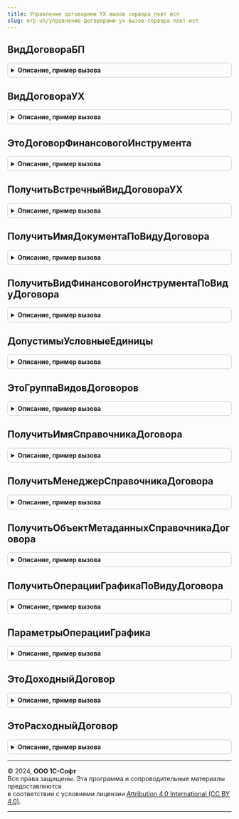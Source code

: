 ```yaml
---
title: Управление договорами УХ вызов сервера повт исп
slug: erp-uh/управление-договорами-ух-вызов-сервера-повт-исп
---
```



## ВидДоговораБП
<details style="margin: 1em 0; padding: 0.5em; border: 1px solid #ccc; border-radius: 6px;">

<summary style="font-weight: bold; cursor: pointer;">Описание, пример вызова</summary>

```bsl
// Функция возвращает элемент перечисления ВидыДоговоров,
// соответствующий элементу перечисления ВидыДоговоровУХ.
Функция ВидДоговораБП(ВидДоговораУХ) Экспорт
```

Пример вызова
```bsl
Результат = УправлениеДоговорамиУХВызовСервераПовтИсп.ВидДоговораБП(ВидДоговораУХ) 
```
</details>

## ВидДоговораУХ
<details style="margin: 1em 0; padding: 0.5em; border: 1px solid #ccc; border-radius: 6px;">

<summary style="font-weight: bold; cursor: pointer;">Описание, пример вызова</summary>

```bsl

Функция ВидДоговораУХ(ВидДоговораБП) Экспорт
```

Пример вызова
```bsl
Результат = УправлениеДоговорамиУХВызовСервераПовтИсп.ВидДоговораУХ(ВидДоговораБП) 
```
</details>

## ЭтоДоговорФинансовогоИнструмента
<details style="margin: 1em 0; padding: 0.5em; border: 1px solid #ccc; border-radius: 6px;">

<summary style="font-weight: bold; cursor: pointer;">Описание, пример вызова</summary>

```bsl

Функция ЭтоДоговорФинансовогоИнструмента(ВидДоговораУХ) Экспорт
```

Пример вызова
```bsl
Результат = УправлениеДоговорамиУХВызовСервераПовтИсп.ЭтоДоговорФинансовогоИнструмента(ВидДоговораУХ) 
```
</details>

## ПолучитьВстречныйВидДоговораУХ
<details style="margin: 1em 0; padding: 0.5em; border: 1px solid #ccc; border-radius: 6px;">

<summary style="font-weight: bold; cursor: pointer;">Описание, пример вызова</summary>

```bsl

Функция ПолучитьВстречныйВидДоговораУХ(ВидДоговораУХ) Экспорт
```

Пример вызова
```bsl
Результат = УправлениеДоговорамиУХВызовСервераПовтИсп.ПолучитьВстречныйВидДоговораУХ(ВидДоговораУХ) 
```
</details>

## ПолучитьИмяДокументаПоВидуДоговора
<details style="margin: 1em 0; padding: 0.5em; border: 1px solid #ccc; border-radius: 6px;">

<summary style="font-weight: bold; cursor: pointer;">Описание, пример вызова</summary>

```bsl

Функция ПолучитьИмяДокументаПоВидуДоговора(ВидДоговораУХ) Экспорт
```

Пример вызова
```bsl
Результат = УправлениеДоговорамиУХВызовСервераПовтИсп.ПолучитьИмяДокументаПоВидуДоговора(ВидДоговораУХ) 
```
</details>

## ПолучитьВидФинансовогоИнструментаПоВидуДоговора
<details style="margin: 1em 0; padding: 0.5em; border: 1px solid #ccc; border-radius: 6px;">

<summary style="font-weight: bold; cursor: pointer;">Описание, пример вызова</summary>

```bsl

Функция ПолучитьВидФинансовогоИнструментаПоВидуДоговора(ВидДоговораУХ) Экспорт
```

Пример вызова
```bsl
Результат = УправлениеДоговорамиУХВызовСервераПовтИсп.ПолучитьВидФинансовогоИнструментаПоВидуДоговора(ВидДоговораУХ) 
```
</details>

## ДопустимыУсловныеЕдиницы
<details style="margin: 1em 0; padding: 0.5em; border: 1px solid #ccc; border-radius: 6px;">

<summary style="font-weight: bold; cursor: pointer;">Описание, пример вызова</summary>

```bsl

Функция ДопустимыУсловныеЕдиницы(ВидДоговораУХ) Экспорт
```

Пример вызова
```bsl
Результат = УправлениеДоговорамиУХВызовСервераПовтИсп.ДопустимыУсловныеЕдиницы(ВидДоговораУХ) 
```
</details>

## ЭтоГруппаВидовДоговоров
<details style="margin: 1em 0; padding: 0.5em; border: 1px solid #ccc; border-radius: 6px;">

<summary style="font-weight: bold; cursor: pointer;">Описание, пример вызова</summary>

```bsl

Функция ЭтоГруппаВидовДоговоров(ВидДоговораУХ) Экспорт
```

Пример вызова
```bsl
Результат = УправлениеДоговорамиУХВызовСервераПовтИсп.ЭтоГруппаВидовДоговоров(ВидДоговораУХ) 
```
</details>

## ПолучитьИмяСправочникаДоговора
<details style="margin: 1em 0; padding: 0.5em; border: 1px solid #ccc; border-radius: 6px;">

<summary style="font-weight: bold; cursor: pointer;">Описание, пример вызова</summary>

```bsl

Функция ПолучитьИмяСправочникаДоговора(ВидДоговораУХ) Экспорт
```

Пример вызова
```bsl
Результат = УправлениеДоговорамиУХВызовСервераПовтИсп.ПолучитьИмяСправочникаДоговора(ВидДоговораУХ) 
```
</details>

## ПолучитьМенеджерСправочникаДоговора
<details style="margin: 1em 0; padding: 0.5em; border: 1px solid #ccc; border-radius: 6px;">

<summary style="font-weight: bold; cursor: pointer;">Описание, пример вызова</summary>

```bsl

Функция ПолучитьМенеджерСправочникаДоговора(ВидДоговораУХ) Экспорт
```

Пример вызова
```bsl
Результат = УправлениеДоговорамиУХВызовСервераПовтИсп.ПолучитьМенеджерСправочникаДоговора(ВидДоговораУХ) 
```
</details>

## ПолучитьОбъектМетаданныхСправочникаДоговора
<details style="margin: 1em 0; padding: 0.5em; border: 1px solid #ccc; border-radius: 6px;">

<summary style="font-weight: bold; cursor: pointer;">Описание, пример вызова</summary>

```bsl

Функция ПолучитьОбъектМетаданныхСправочникаДоговора(ВидДоговораУХ) Экспорт
```

Пример вызова
```bsl
Результат = УправлениеДоговорамиУХВызовСервераПовтИсп.ПолучитьОбъектМетаданныхСправочникаДоговора(ВидДоговораУХ) 
```
</details>

## ПолучитьОперацииГрафикаПоВидуДоговора
<details style="margin: 1em 0; padding: 0.5em; border: 1px solid #ccc; border-radius: 6px;">

<summary style="font-weight: bold; cursor: pointer;">Описание, пример вызова</summary>

```bsl

Функция ПолучитьОперацииГрафикаПоВидуДоговора(ВидДоговораУХ) Экспорт
```

Пример вызова
```bsl
Результат = УправлениеДоговорамиУХВызовСервераПовтИсп.ПолучитьОперацииГрафикаПоВидуДоговора(ВидДоговораУХ) 
```
</details>

## ПараметрыОперацииГрафика
<details style="margin: 1em 0; padding: 0.5em; border: 1px solid #ccc; border-radius: 6px;">

<summary style="font-weight: bold; cursor: pointer;">Описание, пример вызова</summary>

```bsl

Функция ПараметрыОперацииГрафика(ОперацияГрафикаДоговора) Экспорт
```

Пример вызова
```bsl
Результат = УправлениеДоговорамиУХВызовСервераПовтИсп.ПараметрыОперацииГрафика(ОперацияГрафикаДоговора) 
```
</details>

## ЭтоДоходныйДоговор
<details style="margin: 1em 0; padding: 0.5em; border: 1px solid #ccc; border-radius: 6px;">

<summary style="font-weight: bold; cursor: pointer;">Описание, пример вызова</summary>

```bsl

Функция ЭтоДоходныйДоговор(ВидДоговораУХ) Экспорт
```

Пример вызова
```bsl
Результат = УправлениеДоговорамиУХВызовСервераПовтИсп.ЭтоДоходныйДоговор(ВидДоговораУХ) 
```
</details>

## ЭтоРасходныйДоговор
<details style="margin: 1em 0; padding: 0.5em; border: 1px solid #ccc; border-radius: 6px;">

<summary style="font-weight: bold; cursor: pointer;">Описание, пример вызова</summary>

```bsl

Функция ЭтоРасходныйДоговор(ВидДоговораУХ) Экспорт
```

Пример вызова
```bsl
Результат = УправлениеДоговорамиУХВызовСервераПовтИсп.ЭтоРасходныйДоговор(ВидДоговораУХ) 
```
</details>

---

© 2024, **ООО 1С-Софт**  
Все права защищены. Эта программа и сопроводительные материалы предоставляются  
в соответствии с условиями лицензии [Attribution 4.0 International (CC BY 4.0)](https://creativecommons.org/licenses/by/4.0/legalcode).

---
